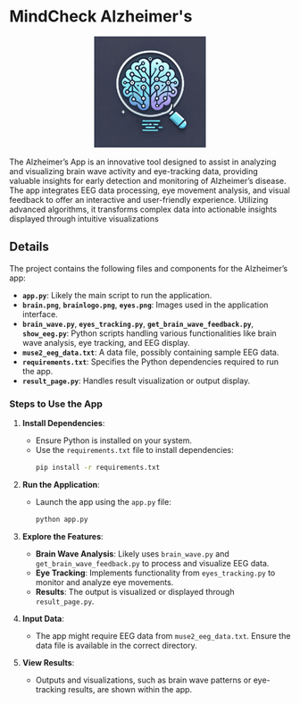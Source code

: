 # MindCheck Alzheimer's

<p align="center">
  <img src="brainlogo.png" alt="MindCheck Alzheimer's" width="200">
</p>

The Alzheimer’s App is an innovative tool designed to assist in analyzing and visualizing brain wave activity and eye-tracking data, providing valuable insights for early detection and monitoring of Alzheimer’s disease. The app integrates EEG data processing, eye movement analysis, and visual feedback to offer an interactive and user-friendly experience. Utilizing advanced algorithms, it transforms complex data into actionable insights displayed through intuitive visualizations

## Details
The project contains the following files and components for the Alzheimer’s app:

- **`app.py`**: Likely the main script to run the application.
- **`brain.png`**, **`brainlogo.png`**, **`eyes.png`**: Images used in the application interface.
- **`brain_wave.py`**, **`eyes_tracking.py`**, **`get_brain_wave_feedback.py`**, **`show_eeg.py`**: Python scripts handling various functionalities like brain wave analysis, eye tracking, and EEG display.
- **`muse2_eeg_data.txt`**: A data file, possibly containing sample EEG data.
- **`requirements.txt`**: Specifies the Python dependencies required to run the app.
- **`result_page.py`**: Handles result visualization or output display.

### Steps to Use the App
1. **Install Dependencies**:
   - Ensure Python is installed on your system.
   - Use the `requirements.txt` file to install dependencies:
     ```bash
     pip install -r requirements.txt
     ```

2. **Run the Application**:
   - Launch the app using the `app.py` file:
     ```bash
     python app.py
     ```

3. **Explore the Features**:
   - **Brain Wave Analysis**: Likely uses `brain_wave.py` and `get_brain_wave_feedback.py` to process and visualize EEG data.
   - **Eye Tracking**: Implements functionality from `eyes_tracking.py` to monitor and analyze eye movements.
   - **Results**: The output is visualized or displayed through `result_page.py`.

4. **Input Data**:
   - The app might require EEG data from `muse2_eeg_data.txt`. Ensure the data file is available in the correct directory.

5. **View Results**:
   - Outputs and visualizations, such as brain wave patterns or eye-tracking results, are shown within the app.

